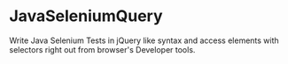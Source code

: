 # JavaSeleniumQuery
Write Java Selenium Tests in jQuery like syntax and access elements with selectors right out from browser's Developer tools.
